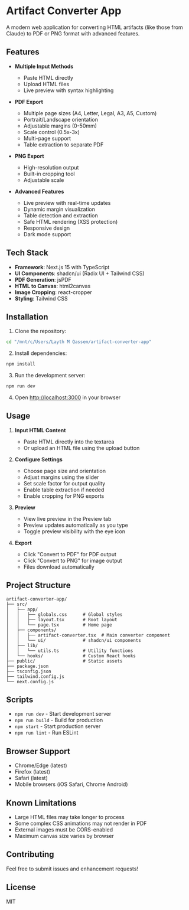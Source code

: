 # Artifact Converter App

A modern web application for converting HTML artifacts (like those from Claude) to PDF or PNG format with advanced features.

## Features

- **Multiple Input Methods**
  - Paste HTML directly
  - Upload HTML files
  - Live preview with syntax highlighting

- **PDF Export**
  - Multiple page sizes (A4, Letter, Legal, A3, A5, Custom)
  - Portrait/Landscape orientation
  - Adjustable margins (0-50mm)
  - Scale control (0.5x-3x)
  - Multi-page support
  - Table extraction to separate PDF

- **PNG Export**
  - High-resolution output
  - Built-in cropping tool
  - Adjustable scale

- **Advanced Features**
  - Live preview with real-time updates
  - Dynamic margin visualization
  - Table detection and extraction
  - Safe HTML rendering (XSS protection)
  - Responsive design
  - Dark mode support

## Tech Stack

- **Framework**: Next.js 15 with TypeScript
- **UI Components**: shadcn/ui (Radix UI + Tailwind CSS)
- **PDF Generation**: jsPDF
- **HTML to Canvas**: html2canvas
- **Image Cropping**: react-cropper
- **Styling**: Tailwind CSS

## Installation

1. Clone the repository:
```bash
cd "/mnt/c/Users/Layth M Qassem/artifact-converter-app"
```

2. Install dependencies:
```bash
npm install
```

3. Run the development server:
```bash
npm run dev
```

4. Open [http://localhost:3000](http://localhost:3000) in your browser

## Usage

1. **Input HTML Content**
   - Paste HTML directly into the textarea
   - Or upload an HTML file using the upload button

2. **Configure Settings**
   - Choose page size and orientation
   - Adjust margins using the slider
   - Set scale factor for output quality
   - Enable table extraction if needed
   - Enable cropping for PNG exports

3. **Preview**
   - View live preview in the Preview tab
   - Preview updates automatically as you type
   - Toggle preview visibility with the eye icon

4. **Export**
   - Click "Convert to PDF" for PDF output
   - Click "Convert to PNG" for image output
   - Files download automatically

## Project Structure

```
artifact-converter-app/
├── src/
│   ├── app/
│   │   ├── globals.css      # Global styles
│   │   ├── layout.tsx       # Root layout
│   │   └── page.tsx         # Home page
│   ├── components/
│   │   ├── artifact-converter.tsx  # Main converter component
│   │   └── ui/              # shadcn/ui components
│   ├── lib/
│   │   └── utils.ts         # Utility functions
│   └── hooks/               # Custom React hooks
├── public/                  # Static assets
├── package.json
├── tsconfig.json
├── tailwind.config.js
└── next.config.js
```

## Scripts

- `npm run dev` - Start development server
- `npm run build` - Build for production
- `npm start` - Start production server
- `npm run lint` - Run ESLint

## Browser Support

- Chrome/Edge (latest)
- Firefox (latest)
- Safari (latest)
- Mobile browsers (iOS Safari, Chrome Android)

## Known Limitations

- Large HTML files may take longer to process
- Some complex CSS animations may not render in PDF
- External images must be CORS-enabled
- Maximum canvas size varies by browser

## Contributing

Feel free to submit issues and enhancement requests!

## License

MIT